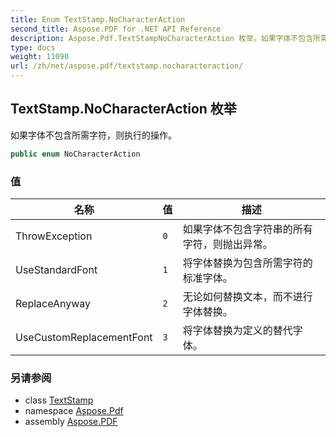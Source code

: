 ```yaml
---
title: Enum TextStamp.NoCharacterAction
second_title: Aspose.PDF for .NET API Reference
description: Aspose.Pdf.TextStampNoCharacterAction 枚举。如果字体不包含所需字符，则执行的操作
type: docs
weight: 11090
url: /zh/net/aspose.pdf/textstamp.nocharacteraction/
---
```

## TextStamp.NoCharacterAction 枚举

如果字体不包含所需字符，则执行的操作。

```csharp
public enum NoCharacterAction
```

### 值

| 名称 | 值 | 描述 |
| --- | --- | --- |
| ThrowException | `0` | 如果字体不包含字符串的所有字符，则抛出异常。 |
| UseStandardFont | `1` | 将字体替换为包含所需字符的标准字体。 |
| ReplaceAnyway | `2` | 无论如何替换文本，而不进行字体替换。 |
| UseCustomReplacementFont | `3` | 将字体替换为定义的替代字体。 |

### 另请参阅

* class [TextStamp](../textstamp/)
* namespace [Aspose.Pdf](../../aspose.pdf/)
* assembly [Aspose.PDF](../../)